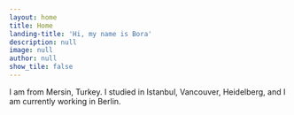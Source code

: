 ```yaml
---
layout: home
title: Home
landing-title: 'Hi, my name is Bora'
description: null
image: null
author: null
show_tile: false
---
```


I am from Mersin, Turkey. I studied in Istanbul, Vancouver, Heidelberg, and I am currently working in Berlin. 
